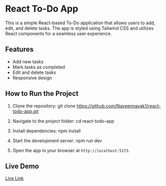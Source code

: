 # React To-Do App

This is a simple React-based To-Do application that allows users to add, edit, and delete tasks. The app is styled using Tailwind CSS and utilizes React components for a seamless user experience.

## Features
- Add new tasks
- Mark tasks as completed
- Edit and delete tasks
- Responsive design

## How to Run the Project
1. Clone the repository:
git clone https://github.com/Naveennayak1/react-todo-app.git

2. Navigate to the project folder:
cd react-todo-app


3. Install dependencies:
npm install


4. Start the development server:
npm run dev

5. Open the app in your browser at `http://localhost:5173`.

## Live Demo
[Live Link]([https://your-live-link.com](https://naveennayak1.github.io/react-todo-app/))
